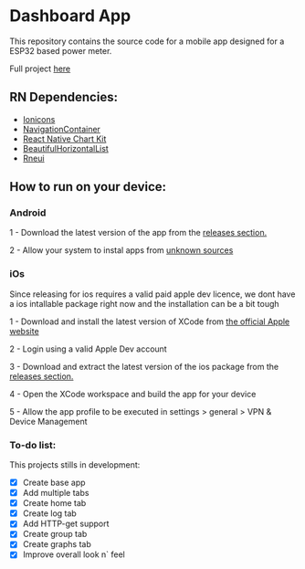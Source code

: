 # Dashboard App

This repository contains the source code for a mobile app designed for a ESP32 based power meter.

Full project [here](https://github.com/DMDC-estagio)

## RN Dependencies:
- [Ionicons](https://github.com/ionic-team/ionicons) 
- [NavigationContainer](https://reactnavigation.org/docs/navigation-container/)
- [React Native Chart Kit](https://github.com/indiespirit/react-native-chart-kit)
- [BeautifulHorizontalList](https://github.com/WrathChaos/react-native-beautiful-horizontal-list)
- [Rneui](https://reactnativeelements.com/docs)

## How to run on your device:
### Android
1 - Download the latest version of the app from the [releases section.](https://github.com/DMDC-estagio/Dashboard-app/releases)

2 - Allow your system to instal apps from [unknown sources](https://www.technipages.com/where-did-allow-installation-from-unknown-sources-go-in-android)

### iOs 
Since releasing for ios requires a valid paid apple dev licence, we dont have a ios intallable package right now and the installation can be a bit tough 

1 - Download and install the latest version of XCode from [the official Apple website](https://developer.apple.com/xcode/)

2 - Login using a valid Apple Dev account

3 - Download and extract the latest version of the ios package from the [releases section.](https://github.com/DMDC-estagio/Dashboard-app/releases)

4 - Open the XCode workspace and build the app for your device

5 - Allow the app profile to be executed in settings > general > VPN & Device Management

### To-do list:

This projects stills in development:

- [x] Create base app
- [x] Add multiple tabs
- [x] Create home tab
- [x] Create log tab
- [x] Add HTTP-get support
- [x] Create group tab
- [x] Create graphs tab
- [x] Improve overall look n` feel
